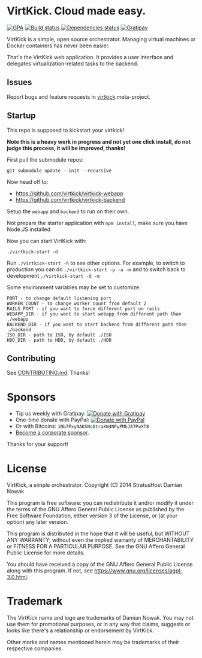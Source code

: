 # VirtKick. Cloud made easy.

[![GPA](https://img.shields.io/codeclimate/github/virtkick/virtkick-webapp.svg?style=flat-square)](https://codeclimate.com/github/virtkick/virtkick-webapp)
[![Build status](https://img.shields.io/travis/virtkick/virtkick-webapp.svg?style=flat-square)](https://travis-ci.org/virtkick/virtkick-webapp)
[![Dependencies status](http://img.shields.io/gemnasium/virtkick/virtkick-webapp.svg?style=flat-square)](https://gemnasium.com/virtkick/virtkick-webapp)
[![Gratipay](https://img.shields.io/gratipay/Nowaker.svg?style=flat-square)](https://gratipay.com/Nowaker/)

VirtKick is a simple, open source orchestrator.
Managing virtual machines or Docker containers has never been easier.

That's the VirtKick web application. It provides a user interface and delegates virtualization-related tasks to the backend.

## Issues

Report bugs and feature requests in [virtkick](https://github.com/virtkick/virtkick) meta-project.

## Startup

This repo is supposed to kickstart your virtkick!

**Note this is a heavy work in progress and not yet one click install, do not judge this process, it will be improved, thanks!**


First pull the submodule repos:
```
git submodule update --init --recursive
```
Now head off to:
* https://github.com/virtkick/virtkick-webapp
* https://github.com/virtkick/virtkick-backend

Setup the `webapp` and `backend` to run on their own.

Not prepare the starter application with `npm install`, make sure you have Node.JS installed

Now you can start VirtKick with:
```
./virtkick-start -d
```
Run `./virtkick-start -h` to see other options. For example, to switch to production you can do `./virtkick-start -p -a -m` and to switch back to development `./virtkick-start -d -m`

Some environment variables may be set to customize:
```
PORT - to change default listening port
WORKER_COUNT - to change worker count from default 2
RAILS_PORT - if you want to force different port on rails
WEBAPP_DIR - if you want to start webapp from different path than ./webapp
BACKEND_DIR - if you want to start backend from different path than ./backend
ISO_DIR - path to ISO, by default ./ISO
HDD_DIR - path to HDD, by default ./HDD
```


## Contributing

See [CONTRIBUTING.md](https://github.com/virtkick/virtkick-website/blob/master/CONTRIBUTING.md). Thanks!


# Sponsors

- Tip us weekly with Gratipay: [![Donate with Gratipay](https://img.shields.io/gratipay/Nowaker.svg?style=flat-square)](https://gratipay.com/Nowaker/)
- One-time donate with PayPal: [![Donate with PayPal](https://raw.githubusercontent.com/virtkick/virtkick/master/paypal-donate.png)](https://www.paypal.com/cgi-bin/webscr?cmd=_s-xclick&hosted_button_id=AGF4FPG7JZ7NY&lc=US)
- Or with Bitcoins: `1Nb7PxyNAKSNc6traXW4NPyPMhJA7PwXf8`
- [Become a corporate sponsor](https://www.virtkick.io/become-a-sponsor.html).

Thanks for your support!


# License

VirtKick, a simple orchestrator.
Copyright (C) 2014 StratusHost Damian Nowak

This program is free software: you can redistribute it and/or modify
it under the terms of the GNU Affero General Public License as
published by the Free Software Foundation, either version 3 of the
License, or (at your option) any later version.

This program is distributed in the hope that it will be useful,
but WITHOUT ANY WARRANTY; without even the implied warranty of
MERCHANTABILITY or FITNESS FOR A PARTICULAR PURPOSE.  See the
GNU Affero General Public License for more details.

You should have received a copy of the GNU Affero General Public License
along with this program.  If not, see https://www.gnu.org/licenses/agpl-3.0.html.


# Trademark

The VirtKick name and logo are trademarks of Damian Nowak.
You may not use them for promotional purposes,
or in any way that claims, suggests or looks like
there's a relationship or endorsement by VirtKick.

Other marks and names mentioned herein may be trademarks of their respective companies.
